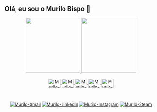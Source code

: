 <h2>Olá, eu sou o Murilo Bispo 👋</h2>

<div align="center">
  <a href="https://github.com/murilobispo">
  <img height="180em" src="https://github-readme-stats.vercel.app/api?username=murilobispo&show_icons=true&theme=codeSTACKr&include_all_commits=true&count_private=true"/>
  <img height="180em" src="https://github-readme-stats.vercel.app/api/top-langs/?username=murilobispo&layout=compact&langs_count=7&theme=codeSTACKr"/>
</div>
 
  
<div align="center" style="display: inline_block"><br>
  <img align="center" alt="Murilo-Js"        height="30" width="40" src="https://cdn.jsdelivr.net/gh/devicons/devicon/icons/javascript/javascript-plain.svg">
  <img align="center" alt="Murilo-Html"      height="30" width="40" src="https://cdn.jsdelivr.net/gh/devicons/devicon/icons/html5/html5-original.svg">
  <img align="center" alt="Murilo-Css"       height="30" width="40" src="https://cdn.jsdelivr.net/gh/devicons/devicon/icons/css3/css3-original.svg">
  <img align="center" alt="Murilo-Node"      height="30" width="40" src="https://cdn.jsdelivr.net/gh/devicons/devicon/icons/nodejs/nodejs-original.svg">
  <img align="center" alt="Murilo-Python"    height="30" width="40" src="https://cdn.jsdelivr.net/gh/devicons/devicon/icons/python/python-original.svg">
  <!--
  <img align="center" alt="Murilo-Photoshop" height="30" width="40" src="https://cdn.jsdelivr.net/gh/devicons/devicon/icons/photoshop/photoshop-line.svg">
  <img align="center" alt="Muilo-Kotlin"     height="30" width="40" src="https://cdn.jsdelivr.net/gh/devicons/devicon/icons/kotlin/kotlin-original.svg">
  <img align="center" alt="" height="30" width="40" src="">
  <img align="center" alt="" height="30" width="40" src="">
  -->
</div>


##
  
  
 <div align="center"><br>
  <a href="mailto:murilopronect@gmail.com">               <img alt="Murilo-Gmail"     src="https://img.shields.io/badge/Gmail-FF1807?style=for-the-badge&logo=gmail&logoColor=white"></a>
  <a href="https://www.linkedin.com/in/murilo-bispo/">    <img alt="Murilo-Linkedin"  src="https://img.shields.io/badge/linkedin-%230077B5.svg?style=for-the-badge&logo=linkedin&logoColor=white"></a>
  <a href="https://www.instagram.com/murilobispo_">       <img alt="Murilo-Instagram" src="https://img.shields.io/badge/Instagram-%23E4405F.svg?style=for-the-badge&logo=Instagram&logoColor=white"></a>
  <a href="https://steamcommunity.com/id/MuriloPronect/"> <img alt="Murilo-Steam"     src="https://img.shields.io/badge/steam-%23000000.svg?style=for-the-badge&logo=steam&logoColor=white" ></a>
  <!--
  <a href=""><img src=""></a>
  <a href=""><img src=""></a>
  <a href=""><img src=""></a>
  <a href=""><img src=""></a>
  -->
</div>
